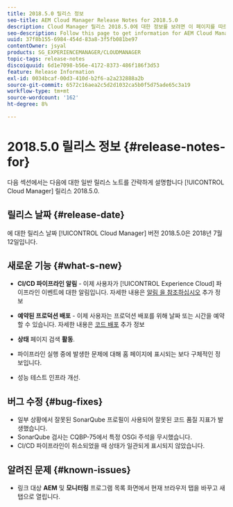 ```yaml
---
title: 2018.5.0 릴리스 정보
seo-title: AEM Cloud Manager Release Notes for 2018.5.0
description: Cloud Manager 릴리스 2018.5.0에 대한 정보를 보려면 이 페이지를 따르십시오.
seo-description: Follow this page to get information for AEM Cloud Manager Release 2018.5.0.
uuid: 37f8b155-6984-454d-83a8-3f5fb081be97
contentOwner: jsyal
products: SG_EXPERIENCEMANAGER/CLOUDMANAGER
topic-tags: release-notes
discoiquuid: 6d1e7098-b56e-4172-8373-486f186f3d53
feature: Release Information
exl-id: 0034bcaf-00d3-410d-b2f6-a2a232888a2b
source-git-commit: 6572c16aea2c5d2d1032ca5b0f5d75ade65c3a19
workflow-type: tm+mt
source-wordcount: '162'
ht-degree: 8%

---
```


# 2018.5.0 릴리스 정보 {#release-notes-for}

다음 섹션에서는 다음에 대한 일반 릴리스 노트를 간략하게 설명합니다 [!UICONTROL Cloud Manager] 릴리스 2018.5.0.

## 릴리스 날짜 {#release-date}

에 대한 릴리스 날짜 [!UICONTROL Cloud Manager] 버전 2018.5.0은 2018년 7월 12일입니다.

## 새로운 기능 {#what-s-new}

* **CI/CD 파이프라인 알림** - 이제 사용자가 [!UICONTROL Experience Cloud] 파이프라인 이벤트에 대한 알림입니다. 자세한 내용은 [알림 을 참조하십시오](/help/using/notifications.md) 추가 정보

* **예약된 프로덕션 배포** - 이제 사용자는 프로덕션 배포를 위해 날짜 또는 시간을 예약할 수 있습니다. 자세한 내용은 [코드 배포](/help/using/code-deployment.md) 추가 정보

* **상태** 페이지 검색 **활동**.

* 파이프라인 실행 중에 발생한 문제에 대해 홈 페이지에 표시되는 보다 구체적인 정보입니다.
* 성능 테스트 인프라 개선.

## 버그 수정 {#bug-fixes}

* 일부 상황에서 잘못된 SonarQube 프로필이 사용되어 잘못된 코드 품질 지표가 발생했습니다.
* SonarQube 검사는 CQBP-75에서 특정 OSGi 주석을 무시했습니다.
* CI/CD 파이프라인이 취소되었을 때 상태가 일관되게 표시되지 않았습니다.

## 알려진 문제 {#known-issues}

* 링크 대상 **AEM** 및 **모니터링** 프로그램 목록 화면에서 현재 브라우저 탭을 바꾸고 새 탭으로 열립니다.
